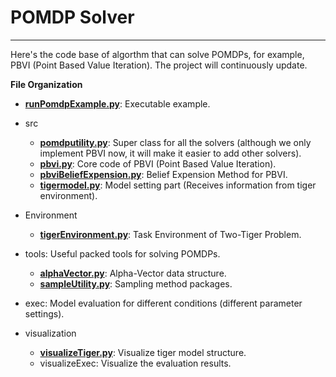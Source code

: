 # POMDP Solver

***

Here's the code base of algorthm that can solve POMDPs, for example, PBVI (Point Based Value Iteration). The project will continuously update.

**File Organization**

* [**runPomdpExample.py**](https://github.com/Tinky2013/POMDP-Solver/blob/master/runPomdpExample.py): Executable example.

* src
  * [**pomdputility.py**](https://github.com/Tinky2013/POMDP-Solver/blob/master/src/pomdputility.py): Super class for all the solvers (although we only implement PBVI now, it will make it easier to add other solvers).
  * [**pbvi.py**](https://github.com/Tinky2013/POMDP-Solver/blob/master/src/pbvi.py): Core code of PBVI (Point Based Value Iteration).
  * [**pbviBeliefExpension.py**](https://github.com/Tinky2013/POMDP-Solver/blob/master/src/pbviBeliefExpansion.py): Belief Expension Method for PBVI.
  * [**tigermodel.py**](https://github.com/Tinky2013/POMDP-Solver/blob/master/src/tigermodel.py): Model setting part (Receives information from tiger environment).

* Environment
  * [**tigerEnvironment.py**](https://github.com/Tinky2013/POMDP-Solver/blob/master/Environment/tigerEnvironment.py): Task Environment of Two-Tiger Problem.
  
* tools: Useful packed tools for solving POMDPs.
  * [**alphaVector.py**](https://github.com/Tinky2013/POMDP-Solver/blob/master/tools/alphaVector.py): Alpha-Vector data structure.
  * [**sampleUtility.py**](https://github.com/Tinky2013/POMDP-Solver/blob/master/tools/sampleUtility.py): Sampling method packages.

* exec: Model evaluation for different conditions (different parameter settings).

* visualization
  * [**visualizeTiger.py**](https://github.com/Tinky2013/POMDP-Solver/blob/master/visualization/visualizeTiger.py): Visualize tiger model structure.
  * visualizeExec: Visualize the evaluation results.
